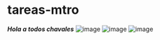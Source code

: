 # tareas-mtro
***Hola a todos chavales*** 
![image](https://github.com/user-attachments/assets/7c559eff-dab8-4713-9151-ad2d5bd78c82)
![image](https://github.com/user-attachments/assets/553ac5f5-1b0f-45e2-92ee-be68f7e90259)
![image](https://github.com/user-attachments/assets/7ebe9877-2690-42f7-9be3-266f24df96f5)

